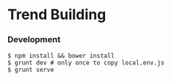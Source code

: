 # Trend Building

### Development

```
$ npm install && bower install
$ grunt dev # only once to copy local.env.js
$ grunt serve
```
